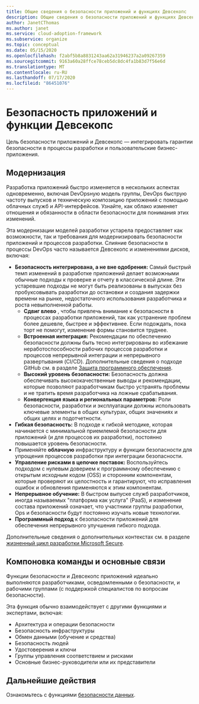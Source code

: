 ```yaml
---
title: Общие сведения о безопасности приложений и функциях Девсекопс
description: Общие сведения о безопасности приложений и функциях Девсекопс.
author: JanetCThomas
ms.author: janet
ms.service: cloud-adoption-framework
ms.subservice: organize
ms.topic: conceptual
ms.date: 05/15/2020
ms.openlocfilehash: f2abf5b8a8831243aa62a31946237a2a09267359
ms.sourcegitcommit: 9163a60a28ffce78ceb5dc8dc4fa1b83d7f56e6d
ms.translationtype: MT
ms.contentlocale: ru-RU
ms.lasthandoff: 07/17/2020
ms.locfileid: "86451076"
---
```

# <a name="application-security-and-devsecops-functions"></a>Безопасность приложений и функции Девсекопс

Цель безопасности приложений и Девсекопс — интегрировать гарантии безопасности в процессы разработки и пользовательские бизнес-приложения.

## <a name="modernization"></a>Модернизация

Разработка приложений быстро изменяется в нескольких аспектах одновременно, включая DevOpsную модель группы, DevOps быструю частоту выпусков и техническую композицию приложений с помощью облачных служб и API-интерфейсов. Узнайте, как облако изменяет отношения и обязанности в области безопасности для понимания этих изменений.

Эта модернизации моделей разработки устарела предоставляет как возможности, так и требования для модернизировать безопасности приложений и процессов разработки. Слияние безопасности в процессы DevOps часто называется Девсекопс и изменениями дисков, включая:

<!-- TODO: Link needed below? -->

- **Безопасность интегрирована, а не вне одобрения:** Самый быстрый темп изменений в разработке приложений делает возможными обычные подходы к проверке и отчету в классической длине. Эти устаревшие подходы не могут быть реализованы в выпусках без пробуксовывать разработки до остановки и создания задержки времени на рынке, недостаточного использования разработчика и роста невыполненной работы.
  - **Сдвиг влево** , чтобы привлечь внимание к безопасности в процессах разработки приложений, так как устранение проблем более дешевле, быстрее и эффективнее. Если подождать, пока торт не помогут, изменение формы становится труднее.
  - **Встроенная интеграция:** Рекомендации по обеспечению безопасности должны быть тесно интегрированы во избежание неработоспособности рабочих процессов разработки и процессов непрерывной интеграции и непрерывного развертывания (CI/CD). Дополнительные сведения о подходе GitHub см. в разделе [Защита программного обеспечения](https://github.blog/2019-09-18-securing-software-together).
  - **Высокий уровень безопасности:** Безопасность должна обеспечивать высококачественные выводы и рекомендации, которые позволяют разработчикам быстро устранять проблемы и не тратить время разработчика на ложные срабатывания.
  - **Конвергенция языка и региональных параметров:** Роли безопасности, разработки и эксплуатации должны использовать ключевые элементы в общих культурах, общих значениях и общих целях и подотчетности.
- **Гибкая безопасность:** В подходе к гибкой методике, которая начинается с минимальной приемлемой безопасности для приложений (и для процессов их разработки), постоянно повышается уровень безопасности.
- Применяйте **облачную** инфраструктуру и функции безопасности для упрощения процессов разработки при интеграции безопасности.
- **Управление рисками в цепочке поставок:** Воспользуйтесь подходом с нулевым доверием к программному обеспечению с открытым исходным кодом (OSS) и сторонним компонентам, которые проверяют их целостность и гарантируют, что исправления ошибок и обновления применяются к этим компонентам.
- **Непрерывное обучение:** В быстром выпуске служб разработчиков, иногда называемых "платформа как услуга" (PaaS), и изменение состава приложений означает, что участники группы разработки, Ops и безопасности будут постоянно изучать новые технологии.
- **Программный подход** к безопасности приложений для обеспечения непрерывного улучшения гибкого подхода.

Дополнительные сведения о дополнительных контекстах см. в разделе [жизненный цикл разработки Microsoft Secure](https://www.microsoft.com/sdl).

## <a name="team-composition-and-key-relationships"></a>Компоновка команды и основные связи

Функции безопасности и Девсекопс приложений идеально выполняются разработчиками, осведомленными о безопасности, и рабочими группами (с поддержкой специалистов по вопросам безопасности).

Эта функция обычно взаимодействует с другими функциями и экспертами, включая:

- Архитектура и операции безопасности
- Безопасность инфраструктуры
- Обмен данными (обучение и средства)
- Безопасность людей
- Удостоверения и ключи
- Группы управления соответствием и рисками
- Основные бизнес-руководители или их представители

## <a name="next-steps"></a>Дальнейшие действия

Ознакомьтесь с функциями [безопасности данных](./cloud-security-data-security.md).
